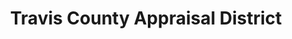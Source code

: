 ---
schema: default
title: Travis County Appraisal District
organization: Open Austin
notes: "Since 1981 Travis Central Appraisal District has had one primary mission,\r\nto provide accurate appraisal of all property in Travis County at one\r\nhundred percent market value, equally and uniformly, in a professional,\r\nethical, economical and courteous manner, working to ensure that each\r\ntaxpayer pays only their fair share of the property tax burden.\r\n\r\nTCAD provides exports of appraisal data for a charge of $55 per export.\r\n\r\nA donor has provided us with two datasets, the final tax rolls of 2005,\r\nand a preliminary snapshot of 2015. The data, as provided by TCAD, is\r\nin this directory.\r\n\r\nPlease note that these datasets are intended for use with Microsoft\r\nAccess.  We are looking for a volunteer to help convert to a more\r\nconsumable format."
resources:
  - name: 'Appraisal Data as of 2005 '
    url: >-
      http://data.open-austin.org/TCAD_STExport/2015-07-07_005227_APPRAISAL%20R&P%20ALLJUR%20AS%20OF%202005.zip
    format: ''
  - name: Appraisal Data as of 2015
    url: >-
      http://data.open-austin.org/TCAD_STExport/2015-07-07_005228_APPRAISAL%20R&P%20ALLJUR%20AS%20OF%202015%20PRELIM.zip
    format: ''
  - name: Standard Layouts & Codes
    url: >-
      http://data.open-austin.org/TCAD_STExport/Standard%20Layouts%20&%20Codes.zip
    format: ''
proprietaryRed: ''
difficulty: ready to use
license: 'https://creativecommons.org/licenses/by/4.0/'
category:
  - Planning
maintainer: TCAD Records
maintainer_email: recmgr@tcadcentral.org
---